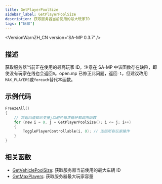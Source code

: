 ```yaml
---
title: GetPlayerPoolSize
sidebar_label: GetPlayerPoolSize
description: 获取服务器当前使用的最大玩家ID
tags: ["玩家"]
---
```


<VersionWarnZH_CN version='SA-MP 0.3.7' />

## 描述

获取服务器当前正在使用的最高玩家 ID。注意在 SA-MP 中该函数存在缺陷，即使没有玩家在线也会返回`0`。open.mp 已修正此问题，返回`-1`，但建议改用`MAX_PLAYERS`或`foreach`替代本函数。

## 示例代码

```c
FreezeAll()
{
    // 将返回值赋给变量j以避免每次循环都调用函数
    for (new i = 0, j = GetPlayerPoolSize(); i <= j; i++)
    {
        TogglePlayerControllable(i, 0); // 冻结所有玩家操作
    }
}
```

## 相关函数

- [GetVehiclePoolSize](GetVehiclePoolSize): 获取服务器当前使用的最大车辆 ID
- [GetMaxPlayers](GetMaxPlayers): 获取服务器最大玩家容量
